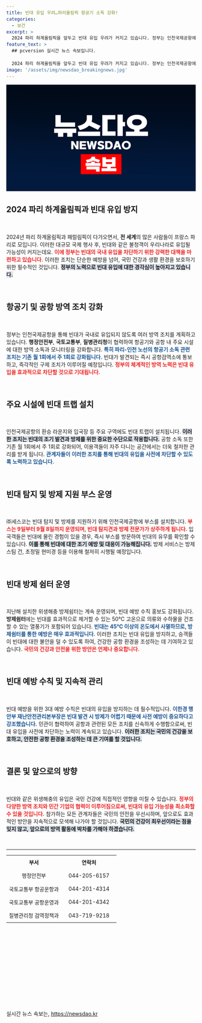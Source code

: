 ```yaml
---
title: 빈대 유입 우려…파리올림픽 항공기 소독 강화!
categories:
  - 보건
excerpt: >
  2024 파리 하계올림픽을 앞두고 빈대 유입 우려가 커지고 있습니다. 정부는 인천국제공항에서 방역 소독과 모니터링을 강화해 빈대를 차단하겠다고 밝혔습니다. 긴급 방제 대책과 함께 빈대 탐지 부스도 운영될 예정입니다.
feature_text: >
  ## pcversion 실시간 뉴스 속보입니다.

  2024 파리 하계올림픽을 앞두고 빈대 유입 우려가 커지고 있습니다. 정부는 인천국제공항에서 방역 소독과 모니터링을 강화해 빈대를 차단하겠다고 밝혔습니다. 긴급 방제 대책과 함께 빈대 탐지 부스도 운영될 예정입니다.
image: '/assets/img/newsdao_breakingnews.jpg'
---
```


<p><img src="/assets/img/newsdao_breakingnews.jpg" alt="pcversion 속보" /></p>

<h2 data-ke-size="size26">2024 파리 하계올림픽과 빈대 유입 방지</h2>

<p data-ke-size="size16">&nbsp;</p>

<p>2024년 파리 하계올림픽과 패럴림픽이 다가오면서, <b>전 세계</b>의 많은 사람들이 프랑스 파리로 모입니다. 이러한 대규모 국제 행사 후, 빈대와 같은 불청객이 우리나라로 유입될 가능성이 커지는데요. <b><span style="color: #ee2323;">이에 정부는 빈대의 국내 유입을 차단하기 위한 강력한 대책을 마련하고 있습니다.</span></b> 이러한 조치는 단순한 예방을 넘어, 국민 건강과 생활 환경을 보호하기 위한 필수적인 것입니다. <b><span style="background-color: #21538527;">정부의 노력으로 빈대 유입에 대한 경각심이 높아지고 있습니다.</span></b> </p>

<p data-ke-size="size16">&nbsp;</p>

<h2 data-ke-size="size26">항공기 및 공항 방역 조치 강화</h2>

<p data-ke-size="size16">&nbsp;</p>

<p>정부는 인천국제공항을 통해 빈대가 국내로 유입되지 않도록 여러 방역 조치를 계획하고 있습니다. <b>행정안전부</b>, <b>국토교통부</b>, <b>질병관리청</b>이 협력하여 항공기와 공항 내 주요 시설에 대한 방역 소독과 모니터링을 강화합니다. <b><span style="color: #1a5490;">특히 파리-인천 노선의 항공기 소독 관련 조치는 기존 월 1회에서 주 1회로 강화됩니다.</span></b> 빈대가 발견되는 즉시 공항검역소에 통보하고, 즉각적인 구제 조치가 이루어질 예정입니다. <b><span style="color: #ee2323;">정부의 체계적인 방역 노력은 빈대 유입을 효과적으로 차단할 것으로 기대됩니다.</span></b></p>

<p data-ke-size="size16">&nbsp;</p>

<h2 data-ke-size="size26">주요 시설에 빈대 트랩 설치</h2>

<p data-ke-size="size16">&nbsp;</p>

<p>인천국제공항의 환승 라운지와 입국장 등 주요 구역에도 빈대 트랩이 설치됩니다. <b><span style="background-color: #21538527;">이러한 조치는 빈대의 조기 발견과 방제를 위한 중요한 수단으로 작용합니다.</span></b> 공항 소독 또한 기존 월 1회에서 주 1회로 강화되어, 이용객들이 자주 다니는 공간에서는 더욱 철저한 관리를 받게 됩니다. <b><span style="color: #1a5490;">관계자들이 이러한 조치를 통해 빈대의 유입을 사전에 차단할 수 있도록 노력하고 있습니다.</span></b></p>

<p data-ke-size="size16">&nbsp;</p>

<h2 data-ke-size="size26">빈대 탐지 및 방제 지원 부스 운영</h2>

<p data-ke-size="size16">&nbsp;</p>

<p>㈜세스코는 빈대 탐지 및 방제를 지원하기 위해 인천국제공항에 부스를 설치합니다. <b><span style="color: #ee2323;">부스는 9일부터 9월 8일까지 운영되며, 빈대 탐지견과 방제 전문가가 상주하게 됩니다.</span></b> 입국객들은 빈대에 물린 경험이 있을 경우, 즉시 부스를 방문하여 빈대의 유무를 확인할 수 있습니다. <b><span style="background-color: #21538527;">이를 통해 빈대에 대한 조기 예방 및 대응이 가능해집니다.</span></b> 방제 서비스는 방제 스팀 건, 초정밀 현미경 등을 이용해 철저히 시행될 예정입니다. </p>

<p data-ke-size="size16">&nbsp;</p>

<h2 data-ke-size="size26">빈대 방제 쉼터 운영</h2>

<p data-ke-size="size16">&nbsp;</p>

<p>지난해 설치한 위생해충 방제쉼터는 계속 운영되며, 빈대 예방 수칙 홍보도 강화됩니다. <b>방제쉼터</b>에는 빈대를 효과적으로 제거할 수 있는 50℃ 고온으로 의류와 수하물을 건조할 수 있는 열풍기가 포함되어 있습니다. <b><span style="color: #1a5490;">빈대는 45℃ 이상의 온도에서 사멸하므로, 방제쉼터를 통한 예방은 매우 효과적입니다.</span></b> 이러한 조치는 빈대 유입을 방지하고, 승객들이 빈대에 대한 불안을 덜 수 있도록 하여, 건강한 공항 환경을 조성하는 데 기여하고 있습니다. <b><span style="color: #ee2323;">국민의 건강과 안전을 위한 방안은 언제나 중요합니다.</span></b></p>

<p data-ke-size="size16">&nbsp;</p>

<h2 data-ke-size="size26">빈대 예방 수칙 및 지속적 관리</h2>

<p data-ke-size="size16">&nbsp;</p>

<p>빈대 예방을 위한 3대 예방 수칙은 빈대의 유입을 방지하는 데 필수적입니다. <b><span style="color: #1a5490;">이한경 행안부 재난안전관리본부장은 빈대 발견 시 방제가 어렵기 때문에 사전 예방이 중요하다고 강조했습니다.</span></b> 민관이 협력하여 공항과 관련된 모든 조치를 신속하게 수행함으로써, 빈대 유입을 사전에 차단하는 노력이 계속되고 있습니다. <b><span style="background-color: #21538527;">이러한 조치는 국민의 건강을 보호하고, 안전한 공항 환경을 조성하는 데 큰 기여를 할 것입니다.</span></b> </p>

<p data-ke-size="size16">&nbsp;</p>

<h2 data-ke-size="size26">결론 및 앞으로의 방향</h2>

<p data-ke-size="size16">&nbsp;</p>

<p>빈대와 같은 위생해충의 유입은 국민 건강에 직접적인 영향을 미칠 수 있습니다. <b><span style="color: #ee2323;">정부의 다양한 방역 조치와 민간 기업의 협력이 이루어짐으로써, 빈대의 유입 가능성을 최소화할 수 있을 것입니다.</span></b> 참가하는 모든 관계자들은 국민의 안전을 우선시하며, 앞으로도 효과적인 방안을 지속적으로 모색해 나가야 할 것입니다. <b><span style="background-color: #21538527;">국민의 건강이 최우선이라는 점을 잊지 않고, 앞으로의 방역 활동에 박차를 가해야 하겠습니다.</span></b></p>

<p data-ke-size="size16">&nbsp;</p>

<hr>

<table style="width:100%; border-collapse:collapse;">
  <tr>
    <th style="width:50%; text-align:center; height:30px;"><b>부서</b></th>
    <th style="width:50%; text-align:center; height:30px;"><b>연락처</b></th>
  </tr>
  <tr>
    <td style="text-align:center; height:30px;">행정안전부</td>
    <td style="text-align:center; height:30px;">044-205-6157</td>
  </tr>
  <tr>
    <td style="text-align:center; height:30px;">국토교통부 항공운항과</td>
    <td style="text-align:center; height:30px;">044-201-4314</td>
  </tr>
  <tr>
    <td style="text-align:center; height:30px;">국토교통부 공항운영과</td>
    <td style="text-align:center; height:30px;">044-201-4342</td>
  </tr>
  <tr>
    <td style="text-align:center; height:30px;">질병관리청 검역정책과</td>
    <td style="text-align:center; height:30px;">043-719-9218</td>
  </tr>
</table>

<p data-ke-size="size16">&nbsp;</p>

<p data-ke-size="size16">&nbsp;</p>

<p data-ke-size="size16">&nbsp;</p>

<p data-ke-size="size16">&nbsp;</p>

<p data-ke-size="size16">&nbsp;</p>

<p data-ke-size="size16">&nbsp;</p>

<p data-ke-size="size16">&nbsp;</p>
실시간 뉴스 속보는, <a href="https://newsdao.kr" rel="dofollow">https://newsdao.kr</a>


